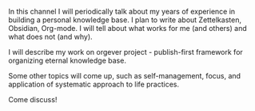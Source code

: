 In this channel I will periodically talk about my years of experience in building a personal knowledge base. I plan to write about Zettelkasten, Obsidian, Org-mode. I will tell about what works for me (and others) and what does not (and why).

I will describe my work on orgever project - publish-first framework for organizing eternal knowledge base.

Some other topics will come up, such as self-management, focus, and application of systematic approach to life practices.

Come discuss!

